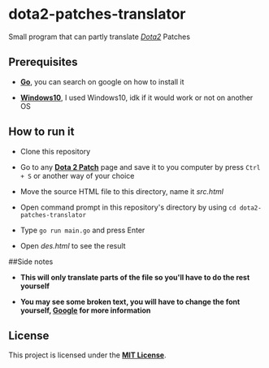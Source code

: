 # dota2-patches-translator
Small program that can partly translate [*Dota2*](http://dota2.com/) Patches

## Prerequisites
- [**Go**](https://golang.org/), you can search on google on how to install it

- [**Windows10**](https://www.microsoft.com/en-us/software-download/windows10), I used Windows10, idk if it would work or not on another OS

## How to run it
- Clone this repository

- Go to any [**Dota 2 Patch**](http://dota2.com/patches/) page and save it to you computer by press ```Ctrl + S``` or another way of your choice

- Move the source HTML file to this directory, name it *src.html*

- Open command prompt in this repository's directory by using ```cd dota2-patches-translator```

- Type ```go run main.go``` and press Enter

- Open *des.html* to see the result

##Side notes
- **This will only translate parts of the file so you'll have to do the rest yourself**

- **You may see some broken text, you will have to change the font yourself, [Google](http://google.com/) for more information**

## License

This project is licensed under the [**MIT License**](https://choosealicense.com/licenses/mit).
